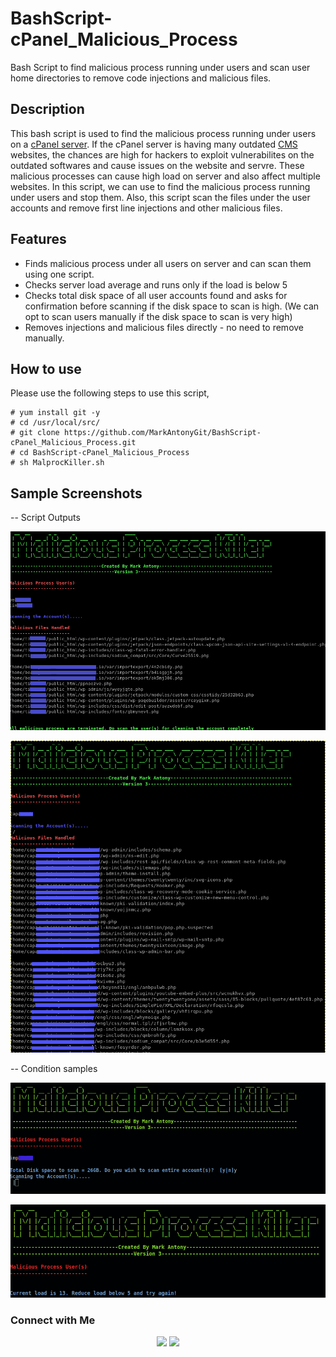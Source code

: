 # BashScript-cPanel_Malicious_Process
Bash Script to find malicious process running under users and scan user home directories to remove code injections and malicious files.

## Description

This bash script is used to find the malicious process running under users on a [cPanel server](https://cpanel.net/). If the cPanel server is having many outdated [CMS](https://en.wikipedia.org/wiki/List_of_content_management_systems) websites, the chances are high for hackers to exploit vulnerabilites on the outdated softwares and cause issues on the website and servre. These malicious processes can cause high load on server and also affect multiple websites. In this script, we can use to find the malicious process running under users and stop them. Also, this script scan the files under the user accounts and remove first line injections and other malicious files.

## Features

- Finds malicious process under all users on server and can scan them using one script.
- Checks server load average and runs only if the load is below 5
- Checks total disk space of all user accounts found and asks for confirmation before scanning if the disk space to scan is high. (We can opt to scan users manually if the disk space to scan is very high)
- Removes injections and malicious files directly - no need to remove manually. 

## How to use

Please use the following steps to use this script,

```
# yum install git -y
# cd /usr/local/src/
# git clone https://github.com/MarkAntonyGit/BashScript-cPanel_Malicious_Process.git
# cd BashScript-cPanel_Malicious_Process
# sh MalprocKiller.sh
```

## Sample Screenshots

-- Script Outputs

![](https://github.com/MarkAntonyGit/MarkAntonyGit/blob/main/Uploads/Sample%20Screenshots/Malproc1.png)

![](https://github.com/MarkAntonyGit/MarkAntonyGit/blob/main/Uploads/Sample%20Screenshots/Malproc2.png)

-- Condition samples

![](https://github.com/MarkAntonyGit/MarkAntonyGit/blob/main/Uploads/Sample%20Screenshots/Malproc3.png)

![](https://github.com/MarkAntonyGit/MarkAntonyGit/blob/main/Uploads/Sample%20Screenshots/Malproc4.png)

### Connect with Me

<p align="center">
<a href="mailto:markantony.alenchery@gmail.com"><img src="https://img.shields.io/badge/-markantony.alenchery@gmail.com-D14836?style=flat&logo=Gmail&logoColor=white"/></a>
<a href="https://www.linkedin.com/in/mark-antony-345473211https://www.linkedin.com/in/mark-antony-345473211"><img src="https://img.shields.io/badge/-Linkedin-blue"/></a>
